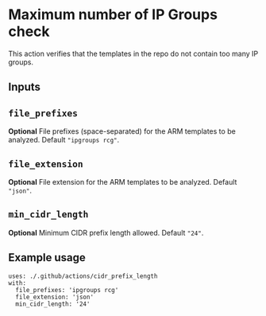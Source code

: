# Maximum number of IP Groups check

This action verifies that the templates in the repo do not contain too many IP groups.

## Inputs

## `file_prefixes`

**Optional** File prefixes (space-separated) for the ARM templates to be analyzed. Default `"ipgroups rcg"`.

## `file_extension`

**Optional** File extension for the ARM templates to be analyzed. Default `"json"`.

## `min_cidr_length`

**Optional** Minimum CIDR prefix length allowed. Default `"24"`.

## Example usage

```
uses: ./.github/actions/cidr_prefix_length
with:
  file_prefixes: 'ipgroups rcg'
  file_extension: 'json'
  min_cidr_length: '24'
```

